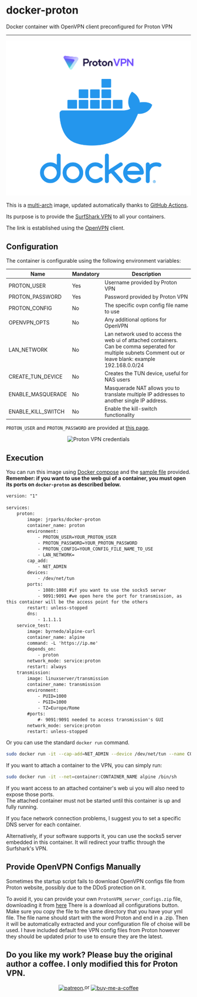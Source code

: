 # docker-proton

Docker container with OpenVPN client preconfigured for Proton VPN

------------------------------------------------
<p align="center">
    <img src="https://github.com/jrparks/docker-proton/raw/master/images/logo.png" alt="logo"/>
</p>

This is a [multi-arch](https://medium.com/gft-engineering/docker-why-multi-arch-images-matters-927397a5be2e) image, updated automatically thanks to [GitHub Actions](https://github.com/features/actions).

Its purpose is to provide the [SurfShark VPN](https://surfshark.com/) to all your containers. 

The link is established using the [OpenVPN](https://openvpn.net/) client.

## Configuration

The container is configurable using the following environment variables:

| Name | Mandatory | Description |
|------|-----------|-------------|
|PROTON_USER|Yes|Username provided by Proton VPN|
|PROTON_PASSWORD|Yes|Password provided by Proton VPN|
|PROTON_CONFIG|No|The specific ovpn config file name to use|
|OPENVPN_OPTS|No|Any additional options for OpenVPN|
|LAN_NETWORK|No|Lan network used to access the web ui of attached containers. Can be comma seperated for multiple subnets Comment out or leave blank: example 192.168.0.0/24|
|CREATE_TUN_DEVICE|No|Creates the TUN device, useful for NAS users|
|ENABLE_MASQUERADE|No|Masquerade NAT allows you to translate multiple IP addresses to another single IP address.|
|ENABLE_KILL_SWITCH|No|Enable the kill-switch functionality

`PROTON_USER` and `PROTON_PASSWORD` are provided at [this page](https://account.proton.me/u/2/vpn/OpenVpnIKEv2).

<p align="center">
    <img src="https://protonvpn.com/support/wp-content/uploads/2019/09/openvpn-creds-1536x727.png" alt="Proton VPN credentials"/>
</p>

## Execution

You can run this image using [Docker compose](https://docs.docker.com/compose/) and the [sample file](./docker-compose.yml) provided.  
**Remember: if you want to use the web gui of a container, you must open its ports on `docker-proton` as described below.**

```
version: "1"

services: 
    proton:
        image: jrparks/docker-proton
        container_name: proton
        environment: 
            - PROTON_USER=YOUR_PROTON_USER
            - PROTON_PASSWORD=YOUR_PROTON_PASSWORD
            - PROTON_CONFIG=YOUR_CONFIG_FILE_NAME_TO_USE
            - LAN_NETWORK=
        cap_add: 
            - NET_ADMIN
        devices:
            - /dev/net/tun
        ports:
            - 1080:1080 #if you want to use the socks5 server
            - 9091:9091 #we open here the port for transmission, as this container will be the access point for the others
        restart: unless-stopped
        dns:
            - 1.1.1.1
    service_test:
        image: byrnedo/alpine-curl
        container_name: alpine
        command: -L 'https://ip.me'
        depends_on: 
            - proton
        network_mode: service:proton
        restart: always
    transmission:
        image: linuxserver/transmission
        container_name: transmission
        environment:
            - PUID=1000
            - PGID=1000
            - TZ=Europe/Rome
        #ports:
            #- 9091:9091 needed to access transmission's GUI
        network_mode: service:proton
        restart: unless-stopped
```

Or you can use the standard `docker run` command.

```sh
sudo docker run -it --cap-add=NET_ADMIN --device /dev/net/tun --name CONTAINER_NAME -e PROTON_USER=YOUR_PROTON_USER -e PROTON_PASSWORD=YOUR_PROTON_PASSWORD jrparks/docker-proton
```

If you want to attach a container to the VPN, you can simply run:

```sh
sudo docker run -it --net=container:CONTAINER_NAME alpine /bin/sh
```

If you want access to an attached container's web ui you will also need to expose those ports.  
The attached container must not be started until this container is up and fully running.

If you face network connection problems, I suggest you to set a specific DNS server for each container.

Alternatively, if your software supports it, you can use the socks5 server embedded in this container. It will redirect your traffic through the Surfshark's VPN.

## Provide OpenVPN Configs Manually

Sometimes the startup script fails to download OpenVPN configs file from Proton website, possibly due to the DDoS protection on it.


To avoid it, you can provide your own `ProtonVPN_server_configs.zip` file, downloading it from [here](https://account.proton.me/u/2/vpn/OpenVpnIKEv2) There is a download all configurations button.
Make sure you copy the file to the same directory that you have your yml file. The file name should start with the word Proton and end in a .zip. Then it will be automatically extracted and your configuration file of choise will be used. I have included default free VPN config files from Proton however they should be updated prior to use to ensure they are the latest.

## Do you like my work? Please buy the original author a coffee. I only modified this for Proton VPN.
<p align="center">
    <a href="https://www.patreon.com/ilteoood">
        <img align="center" alt="patreon" src="https://img.shields.io/endpoint.svg?url=https%3A%2F%2Fshieldsio-patreon.vercel.app%2Fapi%3Fusername%3Dilteoood%26type%3Dpatrons&style=for-the-badge">
        </img>
    </a>
    or
    <a href="https://www.buymeacoffee.com/ilteoood">
        <img align="center" alt="buy-me-a-coffee" src="https://img.shields.io/badge/-buy_me_a%C2%A0coffee-gray?logo=buy-me-a-coffee">
        </img>
    </a>
</p>
